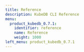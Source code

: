 ```yaml
---
title: Reference
description: KubeDB CLI Reference
menu:
  product_kubedb_0.7.1:
    identifier: reference
    name: Reference
    weight: 1000
left_menu: product_kubedb_0.7.1
---
```

